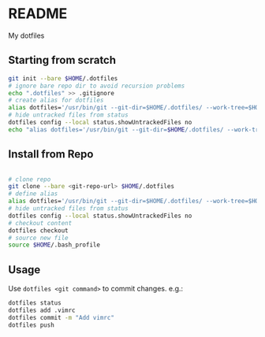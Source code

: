 # README
My dotfiles

## Starting from scratch
```bash
git init --bare $HOME/.dotfiles
# ignore bare repo dir to avoid recursion problems
echo ".dotfiles" >> .gitignore
# create alias for dotfiles
alias dotfiles='/usr/bin/git --git-dir=$HOME/.dotfiles/ --work-tree=$HOME'
# hide untracked files from status
dotfiles config --local status.showUntrackedFiles no
echo "alias dotfiles='/usr/bin/git --git-dir=$HOME/.dotfiles/ --work-tree=$HOME'" >> $HOME/.bash_profile
```

## Install from Repo
```bash

# clone repo
git clone --bare <git-repo-url> $HOME/.dotfiles
# define alias
alias dotfiles='/usr/bin/git --git-dir=$HOME/.dotfiles/ --work-tree=$HOME'
# hide untracked files from status
dotfiles config --local status.showUntrackedFiles no
# checkout content
dotfiles checkout
# source new file
source $HOME/.bash_profile
```

## Usage
Use `dotfiles <git command>` to commit changes. e.g.:

```bash
dotfiles status
dotfiles add .vimrc
dotfiles commit -m "Add vimrc"
dotfiles push
```
